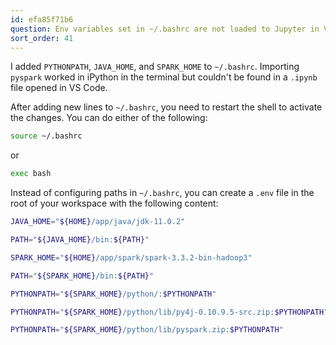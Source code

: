 ```yaml
---
id: efa85f71b6
question: Env variables set in ~/.bashrc are not loaded to Jupyter in VS Code
sort_order: 41
---
```


I added `PYTHONPATH`, `JAVA_HOME`, and `SPARK_HOME` to `~/.bashrc`. Importing `pyspark` worked in iPython in the terminal but couldn't be found in a `.ipynb` file opened in VS Code.

After adding new lines to `~/.bashrc`, you need to restart the shell to activate the changes. You can do either of the following:

```bash
source ~/.bashrc
```

or

```bash
exec bash
```

Instead of configuring paths in `~/.bashrc`, you can create a `.env` file in the root of your workspace with the following content:

```bash
JAVA_HOME="${HOME}/app/java/jdk-11.0.2"

PATH="${JAVA_HOME}/bin:${PATH}"

SPARK_HOME="${HOME}/app/spark/spark-3.3.2-bin-hadoop3"

PATH="${SPARK_HOME}/bin:${PATH}"

PYTHONPATH="${SPARK_HOME}/python/:$PYTHONPATH"

PYTHONPATH="${SPARK_HOME}/python/lib/py4j-0.10.9.5-src.zip:$PYTHONPATH"

PYTHONPATH="${SPARK_HOME}/python/lib/pyspark.zip:$PYTHONPATH"
```
